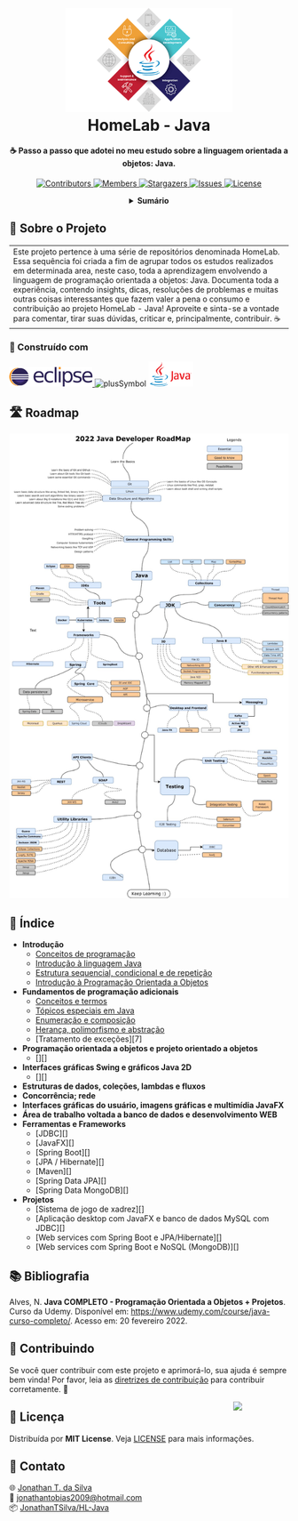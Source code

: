<!-- LOGO DO PROJETO -->
<h1 align="center">
  <br>
  <a href="https://github.com/JonathanTSilva/HL-Java"><img src="./Images/logo-HL-Java.png" alt="Logo" width="300"></a>
  <br>
  HomeLab - Java
  <br>
</h1>

<h4 align="center">
  
☕ Passo a passo que adotei no meu estudo sobre a linguagem orientada a objetos: Java.
  
</h4>

<!-- SHIELDS DO PROJETO -->
<p align="center">
  <a href="https://github.com/JonathanTSilva/HL-Java/graphs/contributors">
    <img src="https://img.shields.io/github/contributors/JonathanTSilva/HL-Java.svg?style=flat" alt="Contributors">
  </a>
  <a href="https://github.com/JonathanTSilva/HL-Java/network/members">
    <img src="https://img.shields.io/github/forks/JonathanTSilva/HL-Java.svg?style=flat" alt="Members">
  </a>
  <a href="https://github.com/JonathanTSilva/HL-Java/stargazers">
    <img src="https://img.shields.io/github/stars/JonathanTSilva/HL-Java.svg?style=flat" alt="Stargazers">
  </a>
  <a href="https://github.com/JonathanTSilva/HL-Java/issues">
    <img src="https://img.shields.io/github/issues/JonathanTSilva/HL-Java.svg?style=flat" alt="Issues">
  </a>
  <a href="https://github.com/JonathanTSilva/HL-Java/blob/main/LICENSE">
    <img src="https://img.shields.io/github/license/JonathanTSilva/HL-Java.svg?style=flat" alt="License">
  </a>
</p>

<!-- SUMÁRIO -->
<details close="close" align="center">
  <summary><b>Sumário</b></summary>
    <a href="#sobre-o-projeto">Sobre o Projeto</a> |
    <a href="#roadmap">Roadmap</a> |
    <a href="#índice">Índice</a> |
    <a href="#contribuindo">Contribuindo</a> |
    <a href="#licença">Licença</a> |
    <a href="#contato">Contato</a> |
</details>

<!-- CORPO-->
## 📃 Sobre o Projeto

<table>
  <tr>
    <td>
    Este projeto pertence à uma série de repositórios denominada HomeLab. Essa sequência foi criada a fim de agrupar todos os estudos realizados em determinada area, neste caso, toda a aprendizagem envolvendo a linguagem de programação orientada a objetos: Java. Documenta toda a experiência, contendo insights, dicas, resoluções de problemas e muitas outras coisas interessantes que fazem valer a pena o consumo e contribuição ao projeto HomeLab - Java! Aproveite e sinta-se a vontade para comentar, tirar suas dúvidas, criticar e, principalmente, contribuir. ☕
    </td>
  </tr>
</table>

### 🧱 Construído com

<p float="left">
  <a href="https://www.eclipse.org/">
    <img height="35" src="Images/eclipse-logo.png" alt="Eclipse">
  </a>
  <img height="40" src="https://s3.amazonaws.com/static.graphemica.com/glyphs/i300s/000/001/283/original/002B-300x300.png?1275289856" alt="plusSymbol">
  <a href="https://pt.overleaf.com/">
    <img height="45" src="Images/java-logo.png" alt="Java">
  </a>
</p>

## 🛣️ Roadmap

![java_roadmap][java_roadmap]

## 🔎 Índice

- **Introdução**
  - [Conceitos de programação][1]
  - [Introdução à linguagem Java][2]
  - [Estrutura sequencial, condicional e de repetição][3]
  - [Introdução à Programação Orientada a Objetos][4]
- **Fundamentos de programação adicionais**
  - [Conceitos e termos][5]
  - [Tópicos especiais em Java][5]
  - [Enumeração e composição][6]
  - [Herança, polimorfismo e abstração][6]
  - [Tratamento de exceções][7]
- **Programação orientada a objetos e projeto orientado a objetos**
  - [][]
- **Interfaces gráficas Swing e gráficos Java 2D**
  - [][]
- **Estruturas de dados, coleções, lambdas e fluxos**
- **Concorrência; rede**
- **Interfaces gráficas do usuário, imagens gráficas e multimídia JavaFX**
- **Área de trabalho voltada a banco de dados e desenvolvimento WEB**
- **Ferramentas e Frameworks**
  - [JDBC][]
  - [JavaFX][]
  - [Spring Boot][]
  - [JPA / Hibernate][]
  - [Maven][]
  - [Spring Data JPA][]
  - [Spring Data MongoDB][]
- **Projetos**
  - [Sistema de jogo de xadrez][]
  - [Aplicação desktop com JavaFX e banco de dados MySQL com JDBC][]
  - [Web services com Spring Boot e JPA/Hibernate][]
  - [Web services com Spring Boot e NoSQL (MongoDB)][]

## 📚 Bibliografia

Alves, N. **Java COMPLETO - Programação Orientada a Objetos + Projetos**. Curso da Udemy. Disponível em: https://www.udemy.com/course/java-curso-completo/. Acesso em: 20 fevereiro 2022.

## 🤝 Contribuindo

Se você quer contribuir com este projeto e aprimorá-lo, sua ajuda é sempre bem vinda! Por favor, leia as [diretrizes de contribuição][A] para contribuir corretamente. :tada:

<!-- LICENÇA -->
<a href="https://github.com/JonathanTSilva/HL-Java/blob/main/LICENSE"><img width="100px" src="https://miro.medium.com/max/886/1*C87EjxGeMPrkTuVRVWVg4w.png" align="right" /></a>

## 📝 Licença

Distribuída por **MIT License**. Veja [LICENSE][B] para mais informações.

## 📧 Contato

:globe_with_meridians: [Jonathan T. da Silva][C] <br>
:email: jonathantobias2009@hotmail.com <br>
:package: [JonathanTSilva/HL-Java][D]

<!-- MARKDOWN LINKS>
<!-- SITES -->
[A]: https://github.com/JonathanTSilva/HL-Java/blob/main/Docs/CONTRIBUTING.md
[B]: https://github.com/JonathanTSilva/HL-Java/blob/main/LICENSE
[C]: https://www.linkedin.com/in/JonathanTSilva/
[D]: https://github.com/JonathanTSilva/HL-Java
[1]: Docs/Articles/conceitosProgramacao.md
[2]: Docs/Articles/introducaoJava.md
[3]: Docs/Articles/estruturasControle.md
[4]: Docs/Articles/introducaoPOO.md
[5]: Docs/Articles/intermediarioPOO.md
[6]: Docs/Articles/avancadoPOO.md

<!-- IMAGENS -->
[java_roadmap]: Images/java_roadmap.jpeg
